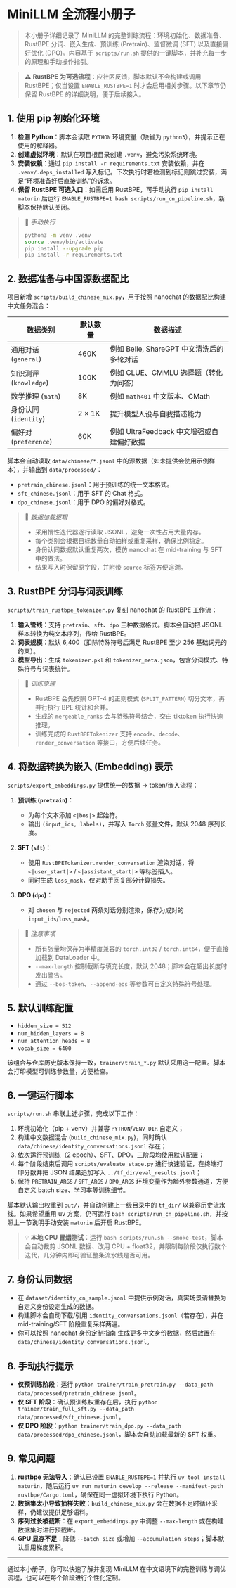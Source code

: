 # MiniLLM 全流程小册子

> 本小册子详细记录了 MiniLLM 的完整训练流程：环境初始化、数据准备、RustBPE 分词、嵌入生成、预训练 (Pretrain)、监督微调 (SFT) 以及直接偏好优化 (DPO)。内容基于 `scripts/run.sh` 提供的一键脚本，并补充每一步的原理和手动操作指引。

> ⚠️ **RustBPE 为可选流程**：应社区反馈，脚本默认不会构建或调用 RustBPE；仅当设置 `ENABLE_RUSTBPE=1` 时才会启用相关步骤。以下章节仍保留 RustBPE 的详细说明，便于后续接入。

## 1. 使用 pip 初始化环境

1. **检测 Python**：脚本会读取 `PYTHON` 环境变量（缺省为 `python3`），并提示正在使用的解释器。
2. **创建虚拟环境**：默认在项目根目录创建 `.venv`，避免污染系统环境。
3. **安装依赖**：通过 `pip install -r requirements.txt` 安装依赖，并在 `.venv/.deps_installed` 写入标记。下次执行时若检测到标记则跳过安装，满足“环境准备好后直接训练”的诉求。
4. **保留 RustBPE 可选入口**：如需启用 RustBPE，可手动执行 `pip install maturin` 后运行 `ENABLE_RUSTBPE=1 bash scripts/run_cn_pipeline.sh`，新脚本保持默认关闭。

> 📌 *手动执行*
>
> ```bash
> python3 -m venv .venv
> source .venv/bin/activate
> pip install --upgrade pip
> pip install -r requirements.txt
> ```

## 2. 数据准备与中国源数据配比

项目新增 `scripts/build_chinese_mix.py`，用于按照 nanochat 的数据配比构建中文任务混合：

| 数据类别 | 默认数量 | 数据描述 |
| --- | --- | --- |
| 通用对话 (`general`) | 460K | 例如 Belle, ShareGPT 中文清洗后的多轮对话 |
| 知识测评 (`knowledge`) | 100K | 例如 CLUE、CMMLU 选择题（转化为问答） |
| 数学推理 (`math`) | 8K | 例如 `math401` 中文版本、CMath |
| 身份认同 (`identity`) | 2 × 1K | 提升模型人设与自我描述能力 |
| 偏好对 (`preference`) | 60K | 例如 UltraFeedback 中文增强或自建偏好数据 |

脚本会自动读取 `data/chinese/*.jsonl` 中的源数据（如未提供会使用示例样本），并输出到 `data/processed/`：

- `pretrain_chinese.jsonl`：用于预训练的统一文本格式。
- `sft_chinese.jsonl`：用于 SFT 的 Chat 格式。
- `dpo_chinese.jsonl`：用于 DPO 的偏好对格式。

> 📌 *数据加载逻辑*
>
> - 采用惰性迭代器逐行读取 JSONL，避免一次性占用大量内存。
> - 每个类别会根据目标数量自动抽样或重复采样，确保比例稳定。
> - 身份认同数据默认重复两次，模仿 nanochat 在 mid-training 与 SFT 中的做法。
> - 结果写入时保留原字段，并附带 `source` 标签方便追溯。

## 3. RustBPE 分词与词表训练

`scripts/train_rustbpe_tokenizer.py` 复刻 nanochat 的 RustBPE 工作流：

1. **输入管线**：支持 `pretrain`、`sft`、`dpo` 三种数据格式。脚本会自动把 JSONL 样本转换为纯文本序列，传给 RustBPE。
2. **词表规模**：默认 6,400（扣除特殊符号后满足 RustBPE 至少 256 基础词元的约束）。
3. **模型导出**：生成 `tokenizer.pkl` 和 `tokenizer_meta.json`，包含分词模式、特殊符号与词表统计。

> 📌 *训练原理*
>
> - RustBPE 会先按照 GPT-4 的正则模式 (`SPLIT_PATTERN`) 切分文本，再并行执行 BPE 统计和合并。
> - 生成的 `mergeable_ranks` 会与特殊符号结合，交由 tiktoken 执行快速推理。
> - 训练完成的 `RustBPETokenizer` 支持 `encode`、`decode`、`render_conversation` 等接口，方便后续任务。

## 4. 将数据转换为嵌入 (Embedding) 表示

`scripts/export_embeddings.py` 提供统一的数据 -> token/嵌入流程：

1. **预训练 (`pretrain`)**：
   - 为每个文本添加 `<|bos|>` 起始符。
   - 输出 `(input_ids, labels)`，并写入 `Torch` 张量文件，默认 2048 序列长度。

2. **SFT (`sft`)**：
   - 使用 `RustBPETokenizer.render_conversation` 渲染对话，将 `<|user_start|>` / `<|assistant_start|>` 等标签插入。
   - 同时生成 `loss_mask`，仅对助手回复部分计算损失。

3. **DPO (`dpo`)**：
   - 对 `chosen` 与 `rejected` 两条对话分别渲染，保存为成对的 `input_ids`/`loss_mask`。

> 📌 *注意事项*
>
> - 所有张量均保存为半精度兼容的 `torch.int32` / `torch.int64`，便于直接加载到 DataLoader 中。
> - `--max-length` 控制截断与填充长度，默认 2048；脚本会在超出长度时发出警告。
> - 通过 `--bos-token`、`--append-eos` 等参数可自定义特殊符号处理。

## 5. 默认训练配置

- `hidden_size = 512`
- `num_hidden_layers = 8`
- `num_attention_heads = 8`
- `vocab_size = 6400`

该组合与仓库历史版本保持一致，`trainer/train_*.py` 默认采用这一配置。脚本会打印模型可训练参数量，方便检查。

## 6. 一键运行脚本

`scripts/run.sh` 串联上述步骤，完成以下工作：

1. 环境初始化（pip + venv）并兼容 `PYTHON`/`VENV_DIR` 自定义；
2. 构建中文数据混合 (`build_chinese_mix.py`)，同时确认 `data/chinese/identity_conversations.jsonl` 存在；
3. 依次运行预训练（2 epoch）、SFT、DPO，三阶段均使用默认配置；
4. 每个阶段结束后调用 `scripts/evaluate_stage.py` 进行快速验证，在终端打印分数并把 JSON 结果追加写入 `../tf_dir/eval_results.jsonl`；
5. 保持 `PRETRAIN_ARGS` / `SFT_ARGS` / `DPO_ARGS` 环境变量作为额外参数通道，方便自定义 batch size、学习率等训练细节。

脚本默认输出权重到 `out/`，并自动创建上一级目录中的 `tf_dir/` 以兼容历史流水线。如果希望重用 uv 方案，仍可运行 `bash scripts/run_cn_pipeline.sh`，并按照上一节说明手动安装 `maturin` 后开启 RustBPE。

> 💡 **本地 CPU 冒烟测试**：运行 `bash scripts/run.sh --smoke-test`，脚本会自动裁剪 JSONL 数据、改用 CPU + float32，并限制每阶段仅执行数个迭代，几分钟内即可验证整条流水线是否可用。

## 7. 身份认同数据

- 在 `dataset/identity_cn_sample.jsonl` 中提供示例对话，真实场景请替换为自定义身份设定生成的数据。
- 构建脚本会自动下载/引用 `identity_conversations.jsonl`（若存在），并在 mid-training/SFT 阶段重复采样两遍。
- 你可以按照 [nanochat 身份定制指南](https://github.com/karpathy/nanochat/discussions/139) 生成更多中文身份数据，然后放置在 `data/chinese/identity_conversations.jsonl`。

## 8. 手动执行提示

- **仅预训练阶段**：运行 `python trainer/train_pretrain.py --data_path data/processed/pretrain_chinese.jsonl`。
- **仅 SFT 阶段**：确认预训练权重存在后，执行 `python trainer/train_full_sft.py --data_path data/processed/sft_chinese.jsonl`。
- **仅 DPO 阶段**：`python trainer/train_dpo.py --data_path data/processed/dpo_chinese.jsonl`，脚本会自动加载最新的 SFT 权重。

## 9. 常见问题

1. **rustbpe 无法导入**：确认已设置 `ENABLE_RUSTBPE=1` 并执行 `uv tool install maturin`，随后运行 `uv run maturin develop --release --manifest-path rustbpe/Cargo.toml`，确保在同一虚拟环境下执行 Python。
2. **数据集太小导致抽样失败**：`build_chinese_mix.py` 会在数据不足时循环采样，仍建议提供足够语料。
3. **序列过长被截断**：在 `export_embeddings.py` 中调整 `--max-length` 或在构建数据集时进行预截断。
4. **GPU 显存不足**：降低 `--batch_size` 或增加 `--accumulation_steps`；脚本默认启用梯度累积。

---

通过本小册子，你可以快速了解并复现 MiniLLM 在中文语境下的完整训练与调优流程，也可以在每个阶段进行个性化定制。
